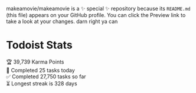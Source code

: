 makeamovie/makeamovie is a ✨ special ✨ repository because its `README.md` (this file) appears on your GitHub profile.
You can click the Preview link to take a look at your changes. darn right ya can

# Todoist Stats

<!-- TODO-IST:START -->
🏆  39,739 Karma Points           
🌸  Completed 25 tasks today           
✅  Completed 27,750 tasks so far           
⏳  Longest streak is 328 days
<!-- TODO-IST:END -->